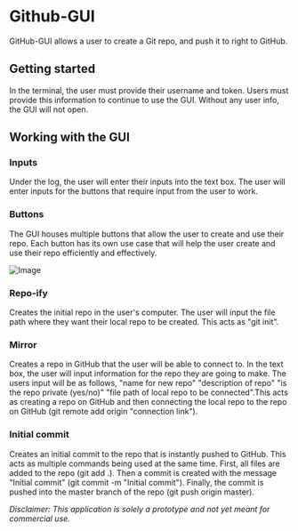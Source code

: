 # **Github-GUI**
GitHub-GUI allows a user to create a Git repo, and push it to right to GitHub.

## **Getting started**
In the terminal, the user must provide their username and token. Users must provide this information to continue to use the GUI. Without any user info, the GUI will not open.

## **Working with the GUI**

### Inputs
Under the log, the user will enter their inputs into the text box. The user will enter inputs for the buttons that require input from the user to work.

### Buttons
The GUI houses multiple buttons that allow the user to create and use their repo. Each button has its own use case that will help the user create and use their repo efficiently and effectively.

![Image](https://github.com/user-attachments/assets/f716a698-cffa-49ec-b859-5f2f448456e2)

### Repo-ify
Creates the initial repo in the user's computer. The user will input the file path where they want their local repo to be created. This acts as "git init".

### Mirror
Creates a repo in GitHub that the user will be able to connect to. In the text box, the user will input information for the repo they are going to make. The users input will be as follows, "name for new repo" "description of repo" "is the repo private (yes/no)" "file path of local repo to be connected".This acts as creating a repo on GitHub and then connecting the local repo to the repo on GitHub (git remote add origin "connection link").

### Initial commit
Creates an initial commit to the repo that is instantly pushed to GitHub. This acts as multiple commands being used at the same time. First, all files are added to the repo (git add .). Then a commit is created with the message "Initial commit" (git commit -m "Initial commit"). Finally, the commit is pushed into the master branch of the repo (git push origin master).

*Disclaimer: This application is solely a prototype and not yet meant for commercial use.*